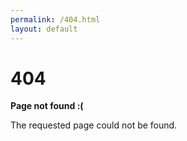 ```yaml
---
permalink: /404.html
layout: default
---
```

# 404

**Page not found :(**

The requested page could not be found.
